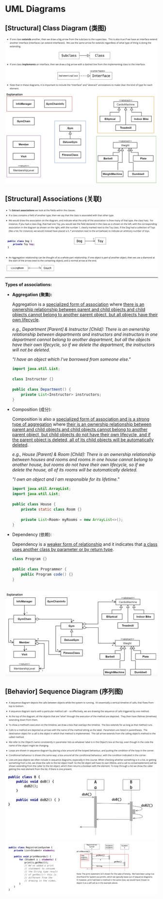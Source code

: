 # UML Diagrams

## [Structural] Class Diagram (类图)

<img src="https://github.com/Ziang-Lu/Software-Development-and-Design/blob/master/3-UML%20Diagrams/class_hierarchy.png?raw=true">

<br>

<img src="https://github.com/Ziang-Lu/Software-Development-and-Design/blob/master/3-UML%20Diagrams/class_hierarchy_example.png?raw=true">

<br>

## [Structural] Associations (关联)

<img src="https://github.com/Ziang-Lu/Software-Development-and-Design/blob/master/3-UML%20Diagrams/associations.png?raw=true">

***

**Types of associations:**

* **Aggregation (聚集):**

  Aggregation is a <u>specialized form of association</u> where <u>there is an ownership relationship between parent and child objects and child objects cannot belong to another parent object, but all objects have their own lifecycle</u>.

  *e.g., Department [Parent] & Instructor [Child]: There is an ownership relationship between departments and instructors and instructors in one department cannot belong to another department, but all the objects have their own lifecycle, so if we delete the department, the instructors will not be deleted.*

  *"I have an object which I've borrowed from someone else."*

  ```java
  import java.util.List;
  
  class Instructor {}
  
  public class Department() {
      private List<Instructor> instructors;
  }
  ```

* Composition (成分):

  Composition is also a <u>specialized form of association and is a strong type of aggregation</u> where <u>their is an ownership relationship between parent and child objects and child objects cannot belong to another parent object, but child objects do not have their own lifecycle, and if the parent object is deleted, all of its child objects will be automatically deleted</u>.

  *e.g.,  House [Parent] & Room [Child]: There is an ownership relationship between houses and rooms and rooms in one house cannot belong to another house, but rooms do not have their own lifecycle, so if we delete the house, all of its rooms will be automatically deleted.*

  *"I own an object and I am responsible for its lifetime."*

  ```java
  import java.util.ArrayList;
  import java.util.List;
  
  public class House {
      private static class Room {}
  
      private List<Room> myRooms = new ArrayList<>();
  }
  ```

* Dependency (依赖):

  Dependency is a <u>weaker form of relationship</u> and it indicates that <u>a class uses another class by parameter or by return type</u>.

  ```java
  class Program {}
  
  public class Programmer {
      public Program code() {}
  }
  ```

<br>

<img src="https://github.com/Ziang-Lu/Software-Development-and-Design/blob/master/3-UML%20Diagrams/associations_example.png?raw=true">

<br>

## [Behavior] Sequence Diagram (序列图)

<img src="https://github.com/Ziang-Lu/Software-Development-and-Design/blob/master/3-UML%20Diagrams/sequence_diagram.png?raw=true">

<br>

<img src="https://github.com/Ziang-Lu/Software-Development-and-Design/blob/master/3-UML%20Diagrams/sequence_diagram_simple.png?raw=true">

<br>

<img src="https://github.com/Ziang-Lu/Software-Development-and-Design/blob/master/3-UML%20Diagrams/sequence_diagram_loop.png?raw=true">

